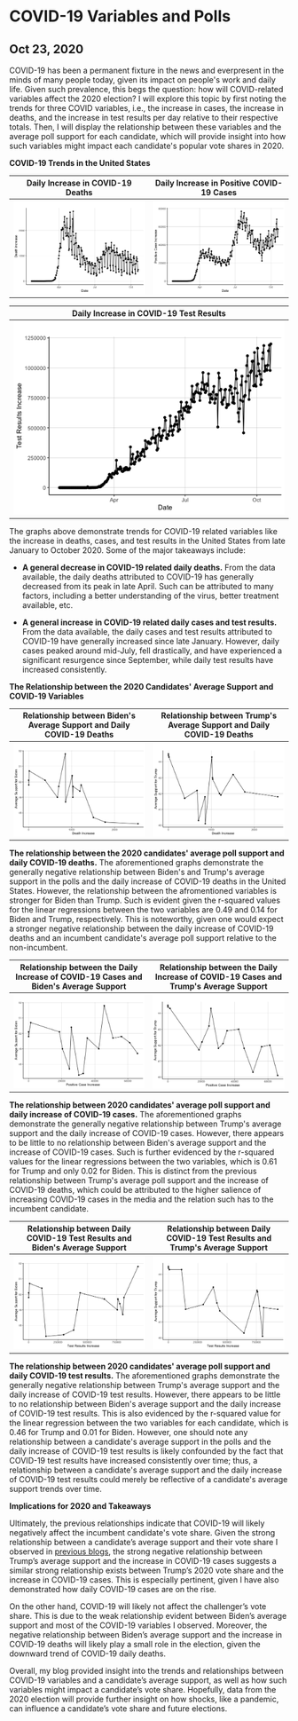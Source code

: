 # COVID-19 Variables and Polls
## Oct 23, 2020

COVID-19 has been a permanent fixture in the news and everpresent in the minds of many people today, given its impact on people's work and daily life. Given such prevalence, this begs the question: how will COVID-related variables affect the 2020 election? I will explore this topic by first noting the trends for three COVID variables, i.e., the increase in cases, the increase in deaths, and the increase in test results per day relative to their respective totals. Then, I will display the relationship between these variables and the average poll support for each candidate, which will provide insight into how such variables might impact each candidate's popular vote shares in 2020. 

**COVID-19 Trends in the United States**

Daily Increase in COVID-19 Deaths |  Daily Increase in Positive COVID-19 Cases 
:-------------------------:|:-------------------------:
![](Shocks1.png)|![](Shocks2.png)

| Daily Increase in COVID-19 Test Results |
|:-:|
| ![](Shocks3.png)  |

The graphs above demonstrate trends for COVID-19 related variables like the increase in deaths, cases, and test results in the United States from late January to October 2020. Some of the major takeaways include:

* **A general decrease in COVID-19 related daily deaths.** From the data available, the daily deaths attributed to COVID-19 has generally decreased from its peak in late April. Such can be attributed to many factors, including a better understanding of the virus, better treatment available, etc.  

* **A general increase in COVID-19 related daily cases and test results.** From the data available, the daily cases and test results attributed to COVID-19 have generally increased since late January. However, daily cases peaked around mid-July, fell drastically, and have experienced a significant resurgence since September, while daily test results have increased consistently. 

**The Relationship between the 2020 Candidates' Average Support and COVID-19 Variables**

Relationship between Biden's Average Support and Daily COVID-19 Deaths |  Relationship between Trump's Average Support and Daily COVID-19 Deaths
:-------------------------:|:-------------------------:
![](Shocks4.png)|![](Shocks5.png)

**The relationship between the 2020 candidates' average poll support and daily COVID-19 deaths.** The aforementioned graphs demonstrate the generally negative relationship between Biden's and Trump's average support in the polls and the daily increase of COVID-19 deaths in the United States. However, the relationship between the afromentioned variables is stronger for Biden than Trump. Such is evident given the r-squared values for the linear regressions between the two variables are 0.49 and 0.14 for Biden and Trump, respectively. This is noteworthy, given one would expect a stronger negative relationship between the daily increase of COVID-19 deaths and an incumbent candidate's average poll support relative to the non-incumbent. 

Relationship between the Daily Increase of COVID-19 Cases and Biden's Average Support  |  Relationship between the Daily Increase of COVID-19 Cases and Trump's Average Support 
:-------------------------:|:-------------------------:
![](Shocks6.png)|![](Shocks7.png)

**The relationship between 2020 candidates' average poll support and daily increase of COVID-19 cases.** The aforementioned graphs demonstrate the generally negative relationship between Trump's average support and the daily increase of COVID-19 cases. However, there appears to be little to no relationship between Biden's average support and the increase of COVID-19 cases. Such is further evidenced by the r-squared values for the linear regressions between the two variables, which is 0.61 for Trump and only 0.02 for Biden. This is distinct from the previous relationship between Trump's average poll support and the increase of COVID-19 deaths, which could be attributed to the higher salience of increasing COVID-19 cases in the media and the relation such has to the incumbent candidate. 

Relationship between Daily COVID-19 Test Results and Biden's Average Support  |  Relationship between Daily COVID-19 Test Results and Trump's Average Support 
:-------------------------:|:-------------------------:
![](Shocks8.png)|![](Shocks9.png)

**The relationship between 2020 candidates' average poll support and daily COVID-19 test results.** The aforementioned graphs demonstrate the generally negative relationship between Trump's average support and the daily increase of COVID-19 test results. However, there appears to be little to no relationship between Biden's average support and the daily increase of COVID-19 test results. This is also evidenced by the r-squared value for the linear regression between the two variables for each candidate, which is 0.46 for Trump and 0.01 for Biden. However, one should note any relationship between a candidate's average support in the polls and the daily increase of COVID-19 test results is likely confounded by the fact that COVID-19 test results have increased consistently over time; thus, a relationship between a candidate's average support and the daily increase of COVID-19 test results could merely be reflective of a candidate's average support trends over time.

**Implications for 2020 and Takeaways**

Ultimately, the previous relationships indicate that COVID-19 will likely negatively affect the incumbent candidate's vote share. Given the strong relationship between a candidate’s average support and their vote share I observed in [previous blogs](Third_Blog_Polls.md), the strong negative relationship between Trump’s average support and the increase in COVID-19 cases suggests a similar strong relationship exists between Trump’s 2020 vote share and the increase in COVID-19 cases. This is especially pertinent, given I have also demonstrated how daily COVID-19 cases are on the rise. 

On the other hand, COVID-19 will likely not affect the challenger’s vote share. This is due to the weak relationship evident between Biden’s average support and most of the COVID-19 variables I observed. Moreover, the negative relationship between Biden’s average support and the increase in COVID-19 deaths will likely play a small role in the election, given the downward trend of COVID-19 daily deaths. 

Overall, my blog provided insight into the trends and relationships between COVID-19 variables and a candidate’s average support, as well as how such variables might impact a candidate’s vote share. Hopefully, data from the 2020 election will provide further insight on how shocks, like a pandemic, can influence a candidate’s vote share and future elections. 





